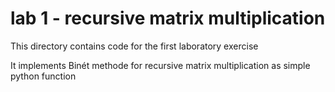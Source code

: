 # lab 1 - recursive matrix multiplication

This directory contains code for the first laboratory exercise

It implements Binét methode for recursive matrix multiplication as simple python function